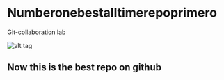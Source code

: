 # Numberonebestalltimerepoprimero
Git-collaboration lab


![alt tag](http://s2.quickmeme.com/img/bf/bfc8800a2540c5274ebce706b295ed3102600ff4f50a934426edeb165c5fb49d.jpg)

## Now this is the best repo on github